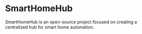 # SmartHomeHub
SmartHomeHub is an open-source project focused on creating a centralized hub for smart home automation.
